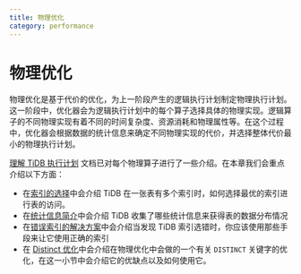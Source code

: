 ```yaml
---
title: 物理优化
category: performance
---
```


# 物理优化

物理优化是基于代价的优化，为上一阶段产生的逻辑执行计划制定物理执行计划。这一阶段中，优化器会为逻辑执行计划中的每个算子选择具体的物理实现。逻辑算子的不同物理实现有着不同的时间复杂度、资源消耗和物理属性等。在这个过程中，优化器会根据数据的统计信息来确定不同物理实现的代价，并选择整体代价最小的物理执行计划。

[理解 TiDB 执行计划](/query-execution-plan.md) 文档已对每个物理算子进行了一些介绍。在本章我们会重点介绍以下方面：

- 在[索引的选择](/index-choose.md)中会介绍 TiDB 在一张表有多个索引时，如何选择最优的索引进行表的访问。
- 在[统计信息简介](/statistics.md)中会介绍 TiDB 收集了哪些统计信息来获得表的数据分布情况
- 在[错误索引的解决方案](/wrong-index-solution.md)中会介绍当发现 TiDB 索引选错时，你应该使用那些手段来让它使用正确的索引
- 在 [Distinct 优化](/agg-distinct-optimization.md)中会介绍在物理优化中会做的一个有关 `DISTINCT` 关键字的优化，在这一小节中会介绍它的优缺点以及如何使用它。
